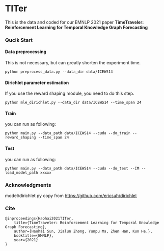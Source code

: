 # TITer

This is the data and coded for our EMNLP 2021 paper **TimeTraveler: Reinforcement Learning for Temporal Knowledge Graph Forecasting**

### Qucik Start

#### Data preprocessing

This is not necessary, but can greatly shorten the experiment time.

```
python preprocess_data.py --data_dir data/ICEWS14
```

#### Dirichlet parameter estimation

If you use the reward shaping module, you need to do this step.

```
python mle_dirichlet.py --data_dir data/ICEWS14 --time_span 24
```

#### Train
you can run as following:
```
python main.py --data_path data/ICEWS14 --cuda --do_train --reward_shaping --time_span 24
```

#### Test
you can run as following:
```
python main.py --data_path data/ICEWS14 --cuda --do_test --IM --load_model_path xxxxx
```

### Acknowledgments
model/dirichlet.py copy from https://github.com/ericsuh/dirichlet

### Cite

```
@inproceedings{Haohai2021TITer,
	title={TimeTraveler: Reinforcement Learning for Temporal Knowledge Graph Forecasting},
	author={Haohai Sun, Jialun Zhong, Yunpu Ma, Zhen Han, Kun He.},
	booktitle={EMNLP},
	year={2021}
}
```